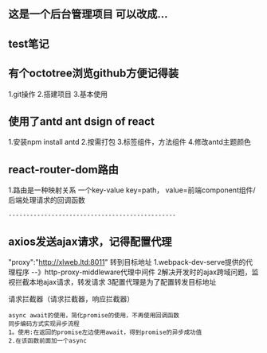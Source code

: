 ## 这是一个后台管理项目 可以改成...
## test笔记
## 有个octotree浏览github方便记得装

1.git操作
2.搭建项目
3.基本使用

## 使用了antd  ant dsign of react
1.安装npm install antd
2.按需打包
3.标签组件，方法组件
4.修改antd主题颜色

## react-router-dom路由
1.路由是一种映射关系 一个key-value   key=path，
    value=前端component组件/后端处理请求的回调函数

    -----------------------------------------------
##  axios发送ajax请求，记得配置代理 

"proxy":"http://xlweb.ltd:8011" 转到目标地址
1.webpack-dev-serve提供的代理程序 --》http-proxy-middleware代理中间件
2解决开发时的ajax跨域问题，监视拦截本地ajax请求，转发请求
3配置代理是为了配置转发目标地址

请求拦截器（请求拦截器，响应拦截器）


    async await的使用，简化promise的使用，不再使用回调函数
    同步编码方式实现异步流程
    1。使用:在返回的promise左边使用await，得到promise的异步成功值
    2.在该函数前面加一个async
